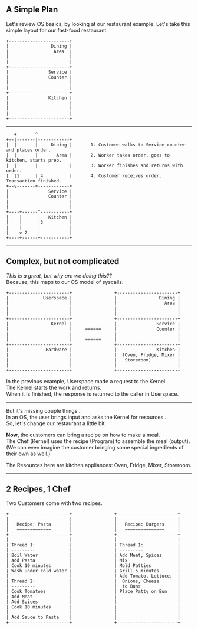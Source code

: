 ## A Simple Plan

Let's review OS basics, by looking at our restaurant example.
Let's take this simple layout for our fast-food restaurant.  

    +-----------------------+
    |                Dining |
    |                 Area  |
    |                       |
    |                       |
    +-----------------------+
    |               Service |
    |               Counter |
    |                       |
    |                       |
    +-----------------------+
    |               Kitchen |
    |                       |
    |                       |
    |                       |
    +-----------------------+

---

       +       ^
    +--|-------|------------+
    |  |       |     Dining |       1. Customer walks to Service counter and places order.
    |  |       |       Area |       2. Worker takes order, goes to kitchen, starts prep.
    |  |       |            |       3. Worker finishes and returns with order.
    |  |1      | 4          |       4. Customer receives order. Transaction finished.
    +--v-------+------------+
    |               Service |
    |               Counter |
    |                       |
    |                       |
    +----+------^-----------+
    |    |      |   Kitchen |
    |    |      |3          |
    |    |      |           |
    |    v 2    |           |
    +----+------+-----------+

---
## Complex, but not complicated

_This is a great, but why are we doing this??_   
Because, this maps to our OS model of syscalls. 

    +-----------------------+                +-----------------------+
    |             Userspace |                |                Dining |
    |                       |                |                  Area |
    |                       |                |                       |
    |                       |                |                       |
    +-----------------------+                +-----------------------+
    |                Kernel |                |               Service |
    |                       |     ======     |               Counter |
    |                       |                |                       |
    |                       |     ======     |                       |
    +-----------------------+                +-----------------------+
    |              Hardware |                |               Kitchen |
    |                       |                |  (Oven, Fridge, Mixer |
    |                       |                |   Storeroom)          |
    |                       |                |                       |
    +-----------------------+                +-----------------------+

In the previous example, Userspace made a request to the Kernel.  
The Kernel starts the work and returns.  
When it is finished, the response is returned to the caller in Userspace.  

---

But it's missing couple things...   
In an OS, the user brings input and asks the Kernel for resources...   
So, let's change our restaurant a little bit.   

__Now__, the customers can bring a recipe on how to make a meal.    
The Chef (Kernel) uses the recipe (Program) to assemble the meal (output).  
(We can even imagine the customer bringing some special ingredients of their own as well.) 

The Resources here are kitchen appliances: Oven, Fridge, Mixer, Storeroom.

---
## 2 Recipes, 1 Chef

Two Customers come with two recipes.   

    +-----------------------+                +-----------------------+
    |                       |                |                       | 
    |   Recipe: Pasta       |                |   Recipe: Burgers     |
    |   =============       |                |   ===============     | 
    +-----------------------+                +-----------------------+
    |                       |                |                       | 
    | Thread 1:             |                | Thread 1:             |
    | ---------             |                | ---------             |
    | Boil Water            |                | Add Meat, Spices      |
    | Add Pasta             |                | Mix                   |
    | Cook 10 minutes       |                | Mold Patties          |
    | Wash under cold water |                | Grill 5 minutes       |
    |                       |                | Add Tomato, Lettuce,  |
    | Thread 2:             |                |  Onions, Cheese       |
    | ---------             |                |  to Buns              | 
    | Cook Tomatoes         |                | Place Patty on Bun    | 
    | Add Meat              |                |                       | 
    | Add Spices            |                |                       | 
    | Cook 10 minutes       |                |                       |     
    |                       |                |                       | 
    | Add Sauce to Pasta    |                |                       | 
    +-----------------------+                +-----------------------+




